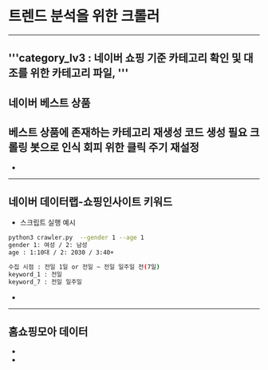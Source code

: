 # 트렌드 분석을 위한 크롤러
---
'''category_lv3 : 네이버 쇼핑 기준 카테고리 확인 및 대조를 위한 카테고리 파일,
'''
---
## 네이버 베스트 상품
베스트 상품에 존재하는 카테고리 재생성 코드 생성 필요
크롤링 봇으로 인식 회피 위한 클릭 주기 재설정
-
- 
---
## 네이버 데이터랩-쇼핑인사이트 키워드
- 스크립트 실행 예시
```Bash
python3 crawler.py  --gender 1 --age 1
gender 1: 여성 / 2: 남성
age : 1:10대 / 2: 2030 / 3:40+

수집 시점 : 전일 1일 or 전일 ~ 전일 일주일 전(7일)
keyword_1 : 전일
keyword_7 : 전일 일주일

```
- 
---
## 홈쇼핑모아 데이터
-
-
